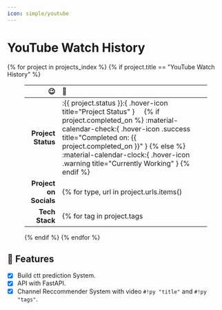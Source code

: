 ```yaml
---
icon: simple/youtube
---
```


# YouTube Watch History

{% for project in projects_index %}
{% if project.title == "YouTube Watch History" %}

<figure markdown width=500px>

| 😉 | 🤗 |
| ---: | :--- |
| **Project Status** | :{{ project.status }}:{ .hover-icon title="Project Status" } &nbsp; &nbsp; {% if project.completed_on %} :material-calendar-check:{ .hover-icon .success title="Completed on: {{ project.completed_on }}" } {% else %} :material-calendar-clock:{ .hover-icon .warning title="Currently Working" } {% endif %}|
| **Project on Socials** | {% for type, url in project.urls.items()|sort(attribute=0) %} [:simple-{{ type }}:{ .{{ type }} .hover-icon-bounce }]({{ url }}){ title="{{ type|title }}" } &nbsp; &nbsp; {% endfor %}|
| **Tech Stack** | {% for tag in project.tags|sort %} :simple-{{ tag }}:{ .{{ tag }} .hover-icon-bounce title="{{ tag|title }}"} &nbsp; {% endfor %}|

{% endif %}
{% endfor %}

</figure>

## 🎉 Features

- [x] Build ctt prediction System.
- [x] API with FastAPI.
- [x] Channel Reccommender System with video `#!py "title"` and `#!py "tags"`.
